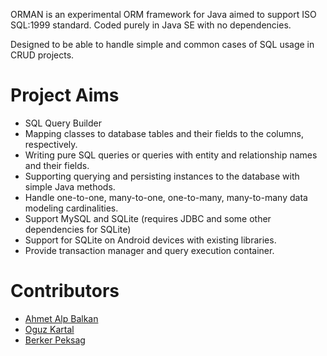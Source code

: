 ORMAN is an experimental ORM framework for Java aimed to support ISO SQL:1999 standard. Coded purely in Java SE with no dependencies.

Designed to be able to handle simple and common cases of SQL usage in CRUD projects.

Project Aims
============

* SQL Query Builder
* Mapping classes to database tables and their fields to the columns, respectively.
* Writing pure SQL queries or queries with entity and relationship names and their fields.
* Supporting querying and persisting instances to the database with simple Java methods.
* Handle one-to-one, many-to-one, one-to-many, many-to-many data modeling cardinalities.
* Support MySQL and SQLite (requires JDBC and some other dependencies for SQLite)
* Support for SQLite on Android devices with existing libraries.
* Provide transaction manager and query execution container.

Contributors
============

* [Ahmet Alp Balkan](https://github.com/ahmetalpbalkan)
* [Oguz Kartal](https://github.com/0ffffffffh)
* [Berker Peksag](https://github.com/berkerpeksag)

